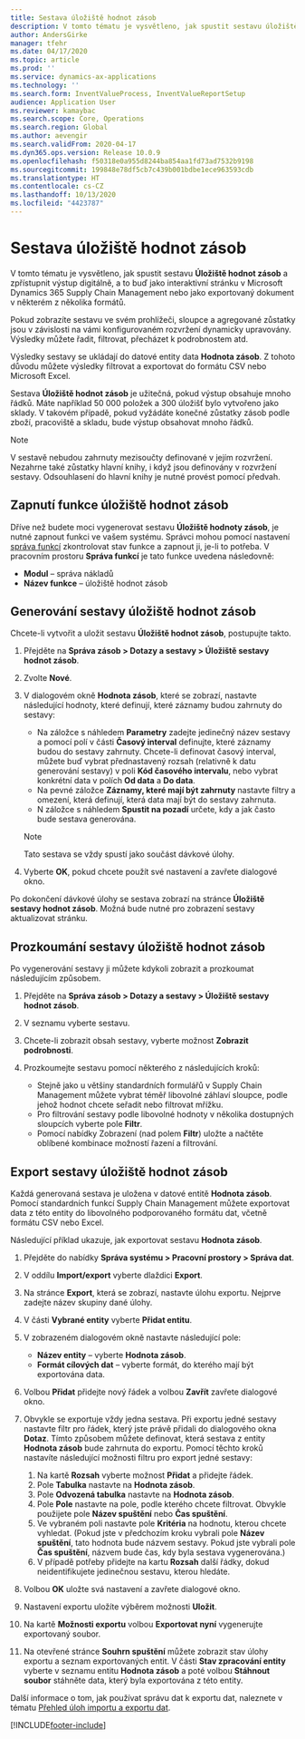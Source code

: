 ```yaml
---
title: Sestava úložiště hodnot zásob
description: V tomto tématu je vysvětleno, jak spustit sestavu úložiště hodnot zásob a zpřístupnit výstup digitálně, a to buď jako interaktivní stránku v Microsoft Dynamics 365 Supply Chain Management nebo jako exportovaný dokument v některém z několika formátů.
author: AndersGirke
manager: tfehr
ms.date: 04/17/2020
ms.topic: article
ms.prod: ''
ms.service: dynamics-ax-applications
ms.technology: ''
ms.search.form: InventValueProcess, InventValueReportSetup
audience: Application User
ms.reviewer: kamaybac
ms.search.scope: Core, Operations
ms.search.region: Global
ms.author: aevengir
ms.search.validFrom: 2020-04-17
ms.dyn365.ops.version: Release 10.0.9
ms.openlocfilehash: f50318e0a955d8244ba854aa1fd73ad7532b9198
ms.sourcegitcommit: 199848e78df5cb7c439b001bdbe1ece963593cdb
ms.translationtype: HT
ms.contentlocale: cs-CZ
ms.lasthandoff: 10/13/2020
ms.locfileid: "4423787"
---
```

# <a name="inventory-value-storage-report"></a>Sestava úložiště hodnot zásob

V tomto tématu je vysvětleno, jak spustit sestavu **Úložiště hodnot zásob** a zpřístupnit výstup digitálně, a to buď jako interaktivní stránku v Microsoft Dynamics 365 Supply Chain Management nebo jako exportovaný dokument v některém z několika formátů.

Pokud zobrazíte sestavu ve svém prohlížeči, sloupce a agregované zůstatky jsou v závislosti na vámi konfigurovaném rozvržení dynamicky upravovány. Výsledky můžete řadit, filtrovat, přecházet k podrobnostem atd.

Výsledky sestavy se ukládají do datové entity data **Hodnota zásob**. Z tohoto důvodu můžete výsledky filtrovat a exportovat do formátu CSV nebo Microsoft Excel.

Sestava **Úložiště hodnot zásob** je užitečná, pokud výstup obsahuje mnoho řádků. Máte například 50 000 položek a 300 úložišť bylo vytvořeno jako sklady. V takovém případě, pokud vyžádáte konečné zůstatky zásob podle zboží, pracoviště a skladu, bude výstup obsahovat mnoho řádků.

> [!NOTE]
> V sestavě nebudou zahrnuty mezisoučty definované v jejím rozvržení. Nezahrne také zůstatky hlavní knihy, i když jsou definovány v rozvržení sestavy. Odsouhlasení do hlavní knihy je nutné provést pomocí předvah.

## <a name="turn-on-the-inventory-value-storage-feature"></a>Zapnutí funkce úložiště hodnot zásob

Dříve než budete moci vygenerovat sestavu **Úložiště hodnoty zásob**, je nutné zapnout funkci ve vašem systému. Správci mohou pomocí nastavení [správa funkcí](../../fin-ops-core/fin-ops/get-started/feature-management/feature-management-overview.md) zkontrolovat stav funkce a zapnout ji, je-li to potřeba. V pracovním prostoru **Správa funkcí** je tato funkce uvedena následovně:

- **Modul** – správa nákladů
- **Název funkce** – úložiště hodnot zásob

## <a name="generate-an-inventory-value-storage-report"></a>Generování sestavy úložiště hodnot zásob

Chcete-li vytvořit a uložit sestavu **Úložiště hodnot zásob**, postupujte takto.

1. Přejděte na **Správa zásob \> Dotazy a sestavy \> Úložiště sestavy hodnot zásob**.
1. Zvolte **Nové**.
1. V dialogovém okně **Hodnota zásob**, které se zobrazí, nastavte následující hodnoty, které definují, které záznamy budou zahrnuty do sestavy:

    - Na záložce s náhledem **Parametry** zadejte jedinečný název sestavy a pomocí polí v části **Časový interval** definujte, které záznamy budou do sestavy zahrnuty. Chcete-li definovat časový interval, můžete buď vybrat přednastavený rozsah (relativně k datu generování sestavy) v poli **Kód časového intervalu**, nebo vybrat konkrétní data v polích **Od data** a **Do data**.
    - Na pevné záložce **Záznamy, které mají být zahrnuty** nastavte filtry a omezení, která definují, která data mají být do sestavy zahrnuta.
    - N záložce s náhledem **Spustit na pozadí** určete, kdy a jak často bude sestava generována.

    > [!NOTE]
    > Tato sestava se vždy spustí jako součást dávkové úlohy.

1. Vyberte **OK**, pokud chcete použít své nastavení a zavřete dialogové okno.

Po dokončení dávkové úlohy se sestava zobrazí na stránce **Úložiště sestavy hodnot zásob**. Možná bude nutné pro zobrazení sestavy aktualizovat stránku.

## <a name="explore-an-inventory-value-storage-report"></a>Prozkoumání sestavy úložiště hodnot zásob

Po vygenerování sestavy ji můžete kdykoli zobrazit a prozkoumat následujícím způsobem.

1. Přejděte na **Správa zásob \> Dotazy a sestavy \> Úložiště sestavy hodnot zásob**.
1. V seznamu vyberte sestavu.
1. Chcete-li zobrazit obsah sestavy, vyberte možnost **Zobrazit podrobnosti**.
1. Prozkoumejte sestavu pomocí některého z následujících kroků:

    - Stejně jako u většiny standardních formulářů v Supply Chain Management můžete vybrat téměř libovolné záhlaví sloupce, podle jehož hodnot chcete seřadit nebo filtrovat mřížku.
    - Pro filtrování sestavy podle libovolné hodnoty v několika dostupných sloupcích vyberte pole **Filtr**.
    - Pomocí nabídky Zobrazení (nad polem **Filtr**) uložte a načtěte oblíbené kombinace možností řazení a filtrování.

## <a name="export-an-inventory-value-storage-report"></a>Export sestavy úložiště hodnot zásob

Každá generovaná sestava je uložena v datové entitě **Hodnota zásob**. Pomocí standardních funkcí Supply Chain Management můžete exportovat data z této entity do libovolného podporovaného formátu dat, včetně formátu CSV nebo Excel.

Následující příklad ukazuje, jak exportovat sestavu **Hodnota zásob**.

1. Přejděte do nabídky **Správa systému \> Pracovní prostory \> Správa dat**.
1. V oddílu **Import/export** vyberte dlaždici **Export**. 
1. Na stránce **Export**, která se zobrazí, nastavte úlohu exportu. Nejprve zadejte název skupiny dané úlohy.
1. V části **Vybrané entity** vyberte **Přidat entitu**.
1. V zobrazeném dialogovém okně nastavte následující pole:

    - **Název entity** – vyberte **Hodnota zásob**.
    - **Formát cílových dat** – vyberte formát, do kterého mají být exportována data.

1. Volbou **Přidat** přidejte nový řádek a volbou **Zavřít** zavřete dialogové okno.
1. Obvykle se exportuje vždy jedna sestava. Při exportu jedné sestavy nastavte filtr pro řádek, který jste právě přidali do dialogového okna **Dotaz**. Tímto způsobem můžete definovat, která sestava z entity **Hodnota zásob** bude zahrnuta do exportu. Pomocí těchto kroků nastavíte následující možnosti filtru pro export jedné sestavy:

    1. Na kartě **Rozsah** vyberte možnost **Přidat** a přidejte řádek.
    2. Pole **Tabulka** nastavte na **Hodnota zásob**.
    3. Pole **Odvozená tabulka** nastavte na **Hodnota zásob**.
    4. Pole **Pole** nastavte na pole, podle kterého chcete filtrovat. Obvykle použijete pole **Název spuštění** nebo **Čas spuštění**.
    5. Ve vybraném poli nastavte pole **Kritéria** na hodnotu, kterou chcete vyhledat. (Pokud jste v předchozím kroku vybrali pole **Název spuštění**, tato hodnota bude názvem sestavy. Pokud jste vybrali pole **Čas spuštění**, názvem bude čas, kdy byla sestava vygenerována.)
    6. V případě potřeby přidejte na kartu **Rozsah** další řádky, dokud neidentifikujete jedinečnou sestavu, kterou hledáte.

1. Volbou **OK** uložte svá nastavení a zavřete dialogové okno.
1. Nastavení exportu uložíte výběrem možnosti **Uložit**.
1. Na kartě **Možnosti exportu** volbou **Exportovat nyní** vygenerujte exportovaný soubor.
1. Na otevřené stránce **Souhrn spuštění** můžete zobrazit stav úlohy exportu a seznam exportovaných entit. V části **Stav zpracování entity** vyberte v seznamu entitu **Hodnota zásob** a poté volbou **Stáhnout soubor** stáhněte data, který byla exportována z této entity.

Další informace o tom, jak používat správu dat k exportu dat, naleznete v tématu [Přehled úloh importu a exportu dat](../../fin-ops-core/dev-itpro/data-entities/data-import-export-job.md).


[!INCLUDE[footer-include](../../includes/footer-banner.md)]